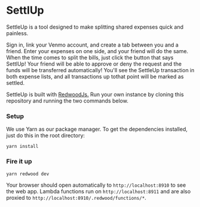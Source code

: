 # SettlUp

SettleUp is a tool designed to make splitting shared expenses quick and painless.

Sign in, link your Venmo account, and create a tab between you and a friend. Enter your expenses on one side, and your friend will do the same. When the time comes to split the bills, just click the button that says SettlUp! Your friend will be able to approve or deny the request and the funds will be transferred automatically! You'll see the SettleUp transaction in both expense lists, and all transactions up tothat point will be marked as settled.


SettleUp is built with [RedwoodJs.](https://redwoodjs.com) Run your own instance by cloning this repository and running the two commands below.

### Setup

We use Yarn as our package manager. To get the dependencies installed, just do this in the root directory:

```terminal
yarn install
```

### Fire it up

```terminal
yarn redwood dev
```

Your browser should open automatically to `http://localhost:8910` to see the web app. Lambda functions run on `http://localhost:8911` and are also proxied to `http://localhost:8910/.redwood/functions/*`.
